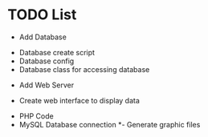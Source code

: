 TODO List
=========

* Add Database
 - Database create script
 - Database config
 - Database class for accessing database
* Add Web Server
 - Create web interface to display data
  * PHP Code
  * MySQL Database connection
  *- Generate graphic files

